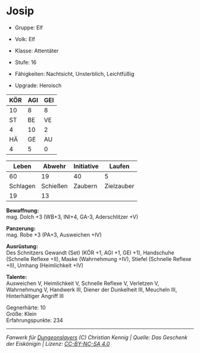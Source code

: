 # Josip  
- Gruppe: Elf  
- Volk: Elf  
- Klasse: Attentäter  
- Stufe: 16  
- Fähigkeiten: Nachtsicht, Unsterblich, Leichtfüßig  

- Upgrade: Heroisch  

| KÖR | AGI | GEI |  
| --- | --- | --- |  
| 10  | 8   | 8   |
| ST  | BE  | VE  |  
| 4   | 10  | 2   |
| HÄ  | GE  | AU  |  
| 4   | 5   | 0   |


| Leben    | Abwehr   | Initiative | Laufen     |
| -------- | -------- | ---------- | ---------- |
| 60       | 19       | 40         | 5          |
| Schlagen | Schießen | Zaubern    | Zielzauber |
| 19       | 13       |            |            |

**Bewaffnung:**  
mag. Dolch +3 (WB+3, INI+4, GA-3, Aderschlitzer +V)

**Panzerung:**  
mag. Robe +3 (PA+3, Ausweichen +IV)

**Ausrüstung:**  
Des Schnitzers Gewandt (Set) (KÖR +1, AGI +1, GEI +1), Handschuhe (Schnelle Reflexe +II), Maske (Wahrnehmung +IV), Stiefel (Schnelle Reflexe +II), Umhang (Heimlichkeit +IV)

**Talente:**  
Ausweichen V, Heimlichkeit V, Schnelle Reflexe V, Verletzen V, Wahrnehmung V, Handwerk III, Diener der Dunkelheit III, Meucheln III, Hinterhältiger Angriff III

Gegnerhärte: 10  
Größe: Klein  
Erfahrungspunkte: 234  



___
*Fanwerk für [Dungeonslayers](https://www.dungeonslayers.net/) (C) Christian Kennig | Quelle: Das Geschenk der Eiskönigin | Lizenz: [CC-BY-NC-SA 4.0](https://creativecommons.org/licenses/by-nc-sa/4.0/deed.de)*